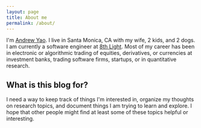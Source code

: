 ```yaml
---
layout: page
title: About me
permalink: /about/
---
```


I'm [Andrew Yao](http://www.linkedin.com/in/yaoandrew). I live in Santa Monica, CA with my wife, 2 kids, and 2 dogs. I am currently a software engineer at [8th Light](http://www.8thlight.com). Most of my career has been in electronic or algorithmic trading of equities, derivatives, or currencies at investment banks, trading software firms, startups, or in quantitative research.

## What is this blog for?

I need a way to keep track of things I'm interested in, organize my thoughts on research topics, and document things I am trying to learn and explore. I hope that other people might find at least some of these topics helpful or interesting.
